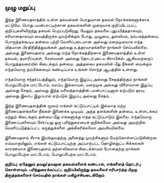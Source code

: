 ## முழு மறுப்பு

இந்த இணையதளத்தில் உள்ள தகவல்கள் பொதுவான தகவல் நோக்கங்களுக்காக மட்டுமே. பொது பயன்பாட்டிற்கான தகவல்களின் முறையாக குறிப்பிடப்பட்ட குறிப்புகளிலிருந்து தகவல் பெறப்படுகிறது, மேலும் தகவலை புதுப்பித்ததாகவும், சரியானதாகவும் வைத்திருக்க முயற்சிக்கும் போது, முழுமை, துல்லியம், நம்பகத்தன்மை, பொருந்தக்கூடிய தன்மை பற்றி வெளிப்படையான அல்லது மறைமுகமாக எந்த விதமான பிரதிநிதித்துவங்கள் அல்லது உத்தரவாதங்களை நாங்கள் செய்யவில்லை. அல்லது இணையதளம் அல்லது எந்த நோக்கத்திற்காக இணையதளத்தில் உள்ள தகவல், தயாரிப்புகள், சேவைகள் அல்லது தொடர்புடைய கிராபிக்ஸ் ஆகியவற்றைப் பொறுத்தவரையில் கிடைக்கும் தன்மை. அத்தகைய தகவலின் மீது நீங்கள் வைக்கும் எந்தவொரு நம்பிக்கையும் கண்டிப்பாக உங்கள் சொந்த ஆபத்தில் உள்ளது.

எந்தவொரு சந்தர்ப்பத்திலும், எந்தவொரு இழப்பு அல்லது சேதத்திற்கும் நாங்கள் பொறுப்பேற்க மாட்டோம், வரம்பு இல்லாமல், மறைமுக அல்லது விளைவான இழப்பு அல்லது சேதம், அல்லது இந்த வலைத்தளத்தின் பயன்பாட்டினால் ஏற்படும் தரவு அல்லது இலாப இழப்பால் ஏற்படும் இழப்பு அல்லது சேதம். .

இந்த இணையதளத்தின் மூலம் எங்கள் கட்டுப்பாட்டில் இல்லாத மற்ற இணையதளங்களை நீங்கள் இணைக்க முடியும். அந்த தளங்களின் தன்மை, உள்ளடக்கம் மற்றும் கிடைக்கும் தன்மை மீது எங்களுக்கு எந்த கட்டுப்பாடும் இல்லை. எந்தவொரு இணைப்புகளையும் சேர்ப்பது ஒரு பரிந்துரையைக் குறிக்கவோ அல்லது அவற்றில் வெளிப்படுத்தப்பட்ட கருத்துக்களை அங்கீகரிக்கவோ அவசியமில்லை.

இணையதளம் சீராக இயங்குவதற்கு அனைத்து முயற்சிகளும் மேற்கொள்ளப்படுகின்றன. எவ்வாறாயினும், எங்கள் கட்டுப்பாட்டிற்கு அப்பாற்பட்ட தொழில்நுட்ப சிக்கல்கள் காரணமாக இணையதளம் தற்காலிகமாக கிடைக்காமல் போனதற்கு நாங்கள் பொறுப்பேற்க மாட்டோம், பொறுப்பேற்க மாட்டோம்.

**குறிப்பு: ஏதேனும் தவறு/தவறான தகவல்களைக் கண்டால், எங்களைத் தொடர்பு கொள்ளவும். பரிந்துரைக்கப்பட்ட குறிப்பிலிருந்து தகவலைச் சரிபார்த்த பிறகு திருத்தங்களைச் செய்வதில் நாங்கள் மகிழ்ச்சியடைகிறோம்**